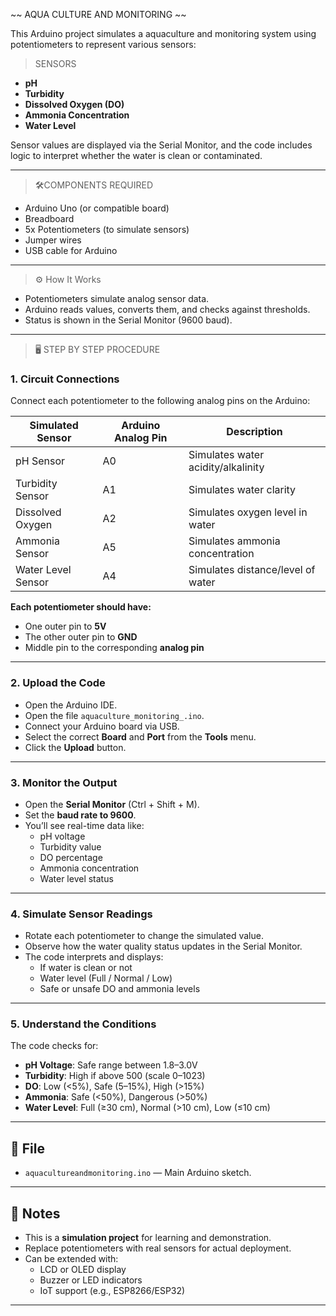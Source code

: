 ~~ AQUA CULTURE AND MONITORING ~~

This Arduino project simulates a aquaculture and monitoring system using potentiometers to represent various sensors:
> SENSORS
- **pH**
- **Turbidity**
- **Dissolved Oxygen (DO)**
- **Ammonia Concentration**
- **Water Level**

Sensor values are displayed via the Serial Monitor, and the code includes logic to interpret whether the water is clean or contaminated.

---

> 🛠COMPONENTS REQUIRED

- Arduino Uno (or compatible board)
- Breadboard
- 5x Potentiometers (to simulate sensors)
- Jumper wires
- USB cable for Arduino
---
> ⚙️ How It Works

- Potentiometers simulate analog sensor data.
- Arduino reads values, converts them, and checks against thresholds.
- Status is shown in the Serial Monitor (9600 baud).

---

> 🖥️ STEP BY STEP PROCEDURE

### 1. **Circuit Connections**

Connect each potentiometer to the following analog pins on the Arduino:

| Simulated Sensor    | Arduino Analog Pin | Description                      |
|---------------------|--------------------|----------------------------------|
| pH Sensor           | A0                 | Simulates water acidity/alkalinity |
| Turbidity Sensor    | A1                 | Simulates water clarity           |
| Dissolved Oxygen    | A2                 | Simulates oxygen level in water   |
| Ammonia Sensor      | A5                 | Simulates ammonia concentration   |
| Water Level Sensor  | A4                 | Simulates distance/level of water |

**Each potentiometer should have:**
- One outer pin to **5V**
- The other outer pin to **GND**
- Middle pin to the corresponding **analog pin**

---

### 2. **Upload the Code**

- Open the Arduino IDE.
- Open the file `aquaculture_monitoring_.ino`.
- Connect your Arduino board via USB.
- Select the correct **Board** and **Port** from the **Tools** menu.
- Click the **Upload** button.

---

### 3. **Monitor the Output**

- Open the **Serial Monitor** (Ctrl + Shift + M).
- Set the **baud rate to 9600**.
- You’ll see real-time data like:
  - pH voltage
  - Turbidity value
  - DO percentage
  - Ammonia concentration
  - Water level status

---

### 4. **Simulate Sensor Readings**

- Rotate each potentiometer to change the simulated value.
- Observe how the water quality status updates in the Serial Monitor.
- The code interprets and displays:
  - If water is clean or not
  - Water level (Full / Normal / Low)
  - Safe or unsafe DO and ammonia levels

---

### 5. **Understand the Conditions**

The code checks for:

- **pH Voltage**: Safe range between 1.8–3.0V
- **Turbidity**: High if above 500 (scale 0–1023)
- **DO**: Low (<5%), Safe (5–15%), High (>15%)
- **Ammonia**: Safe (<50%), Dangerous (>50%)
- **Water Level**: Full (≥30 cm), Normal (>10 cm), Low (≤10 cm)

---

## 📝 File

- `aquacultureandmonitoring.ino` — Main Arduino sketch.

---

## 📌 Notes

- This is a **simulation project** for learning and demonstration.
- Replace potentiometers with real sensors for actual deployment.
- Can be extended with:
  - LCD or OLED display
  - Buzzer or LED indicators
  - IoT support (e.g., ESP8266/ESP32)

---


